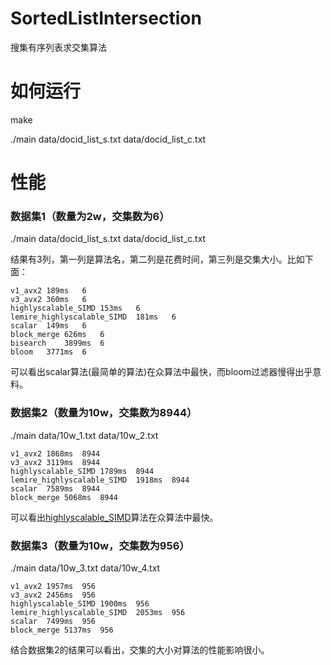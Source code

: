 # SortedListIntersection
搜集有序列表求交集算法

# 如何运行
make

./main data/docid_list_s.txt data/docid_list_c.txt

# 性能
### 数据集1（数量为2w，交集数为6）
./main data/docid_list_s.txt data/docid_list_c.txt

结果有3列，第一列是算法名，第二列是花费时间，第三列是交集大小。比如下面：
```
v1_avx2	189ms	6
v3_avx2	360ms	6
highlyscalable_SIMD	153ms	6
lemire_highlyscalable_SIMD	181ms	6
scalar	149ms	6
block_merge	626ms	6
bisearch	3899ms	6
bloom	3771ms	6
```
可以看出scalar算法(最简单的算法)在众算法中最快，而bloom过滤器慢得出乎意料。

### 数据集2（数量为10w，交集数为8944）
./main data/10w_1.txt data/10w_2.txt 
```
v1_avx2	1868ms	8944
v3_avx2	3119ms	8944
highlyscalable_SIMD	1789ms	8944
lemire_highlyscalable_SIMD	1918ms	8944
scalar	7589ms	8944
block_merge	5068ms	8944
```
可以看出[highlyscalable_SIMD](http://highlyscalable.wordpress.com/2012/06/05/fast-intersection-sorted-lists-sse/)算法在众算法中最快。

### 数据集3（数量为10w，交集数为956）
./main data/10w_3.txt data/10w_4.txt
```
v1_avx2	1957ms	956
v3_avx2	2456ms	956
highlyscalable_SIMD	1900ms	956
lemire_highlyscalable_SIMD	2053ms	956
scalar	7499ms	956
block_merge	5137ms	956
```
结合数据集2的结果可以看出，交集的大小对算法的性能影响很小。
